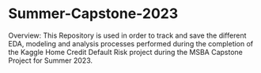 # Summer-Capstone-2023

Overview: 
This Repository is used in order to track and save the different EDA, modeling and analysis processes performed during the completion of the Kaggle Home Credit Default Risk project during the MSBA Capstone Project for Summer 2023.
